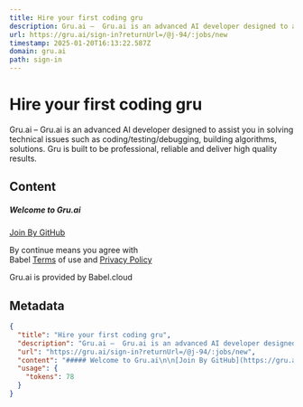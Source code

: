 ```yaml
---
title: Hire your first coding gru
description: Gru.ai –  Gru.ai is an advanced AI developer designed to assist you in solving technical issues such as coding/testing/debugging, building algorithms, solutions. Gru is built to be professional, reliable and deliver high quality results.
url: https://gru.ai/sign-in?returnUrl=/@j-94/:jobs/new
timestamp: 2025-01-20T16:13:22.587Z
domain: gru.ai
path: sign-in
---
```


# Hire your first coding gru


Gru.ai –  Gru.ai is an advanced AI developer designed to assist you in solving technical issues such as coding/testing/debugging, building algorithms, solutions. Gru is built to be professional, reliable and deliver high quality results.


## Content

##### Welcome to Gru.ai

[Join By GitHub](https://gru.ai/api/sso/login?redirect_url=https://gru.ai/@j-94/:jobs/new)

By continue means you agree with  
Babel [Terms](https://babel.cloud/terms) of use and [Privacy Policy](https://babel.cloud/privacy)

Gru.ai is provided by Babel.cloud

## Metadata

```json
{
  "title": "Hire your first coding gru",
  "description": "Gru.ai –  Gru.ai is an advanced AI developer designed to assist you in solving technical issues such as coding/testing/debugging, building algorithms, solutions. Gru is built to be professional, reliable and deliver high quality results.",
  "url": "https://gru.ai/sign-in?returnUrl=/@j-94/:jobs/new",
  "content": "##### Welcome to Gru.ai\n\n[Join By GitHub](https://gru.ai/api/sso/login?redirect_url=https://gru.ai/@j-94/:jobs/new)\n\nBy continue means you agree with  \nBabel [Terms](https://babel.cloud/terms) of use and [Privacy Policy](https://babel.cloud/privacy)\n\nGru.ai is provided by Babel.cloud",
  "usage": {
    "tokens": 78
  }
}
```
